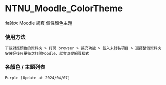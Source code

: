 # NTNU_Moodle_ColorTheme
台師大 Moodle 網頁 個性顏色主題

### 使用方法
```
下載對應顏色的資料夾 > 打開 browser > 擴充功能 > 載入未封裝項目 > 選擇整個資料夾
安裝好後只要每次打開Moodle，就會改變網頁樣式
```
### 各顏色 / 主題列表
```
Purple [Update at 2024/04/07]

```

